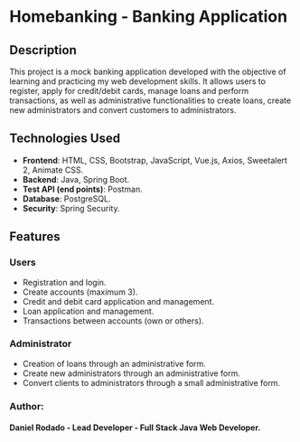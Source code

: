 # Homebanking - Banking Application

## Description
This project is a mock banking application developed with the objective of learning and practicing my web development skills. It allows users to register, apply for credit/debit cards, manage loans and perform transactions, as well as administrative functionalities to create loans, create new administrators and convert customers to administrators.

## Technologies Used
- **Frontend**: HTML, CSS, Bootstrap, JavaScript, Vue.js, Axios, Sweetalert 2, Animate CSS.
- **Backend**: Java, Spring Boot.
- **Test API (end points)**: Postman.
- **Database**: PostgreSQL.
- **Security**: Spring Security.

## Features
### Users
- Registration and login.
- Create accounts (maximum 3).
- Credit and debit card application and management.
- Loan application and management.
- Transactions between accounts (own or others).

### Administrator
- Creation of loans through an administrative form.
- Create new administrators through an administrative form.
- Convert clients to administrators through a small administrative form.

### Author:
#### Daniel Rodado - Lead Developer - Full Stack Java Web Developer.
